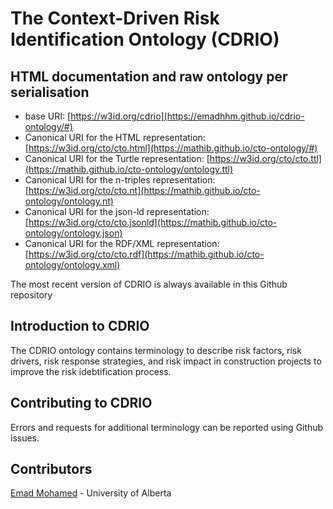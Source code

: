 # The Context-Driven Risk Identification Ontology (CDRIO)

## HTML documentation and raw ontology per serialisation

* base URI: [https://w3id.org/cdrio](https://emadhhm.github.io/cdrio-ontology/#)
* Canonical URI for the HTML representation: [https://w3id.org/cto/cto.html](https://mathib.github.io/cto-ontology/#)
* Canonical URI for the Turtle representation: [https://w3id.org/cto/cto.ttl](https://mathib.github.io/cto-ontology/ontology.ttl)
* Canonical URI for the n-triples representation: [https://w3id.org/cto/cto.nt](https://mathib.github.io/cto-ontology/ontology.nt)
* Canonical URI for the json-ld representation: [https://w3id.org/cto/cto.jsonld](https://mathib.github.io/cto-ontology/ontology.json)
* Canonical URI for the RDF/XML representation: [https://w3id.org/cto/cto.rdf](https://mathib.github.io/cto-ontology/ontology.xml)

The most recent version of CDRIO is always available in this Github repository

## Introduction to CDRIO

The CDRIO ontology contains terminology to describe risk factors, risk drivers, risk response strategies, and risk impact in construction projects to improve the risk idebtification process.

## Contributing to CDRIO

Errors and requests for additional terminology can be reported using Github issues.

## Contributors

[Emad Mohamed](https://github.com/EmadHHM) - University of Alberta
